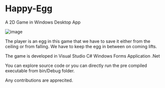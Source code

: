 # Happy-Egg
A 2D Game in Windows Desktop App

![image](https://user-images.githubusercontent.com/30225287/175101623-e1b6cf3c-df06-4a2f-8eb5-343c1f35c90d.png)


The player is an egg in this game that we have to save it either from the ceiling or from falling.
We have to keep the egg in between on coming lifts.

The game is developed in Visual Studio C# Windows Forms Application .Net

You can explore source code or you can directly run the pre compiled executable from bin/Debug folder.

Any contributions are apprecited.
